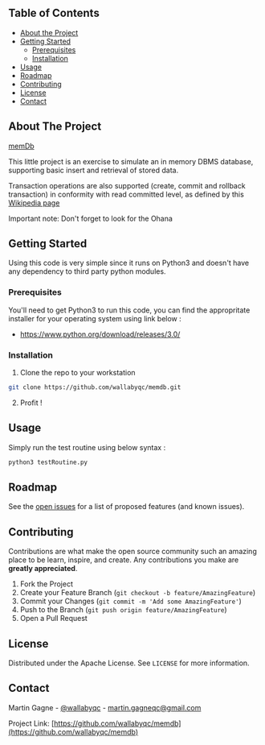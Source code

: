 <!-- TABLE OF CONTENTS -->
## Table of Contents

* [About the Project](#about-the-project)
* [Getting Started](#getting-started)
  * [Prerequisites](#prerequisites)
  * [Installation](#installation)
* [Usage](#usage)
* [Roadmap](#roadmap)
* [Contributing](#contributing)
* [License](#license)
* [Contact](#contact)



<!-- ABOUT THE PROJECT -->
## About The Project

[memDb](https://github.com/wallabyqc/memdb)

This little project is an exercise to simulate an in memory DBMS database, supporting basic insert and retrieval of stored data.

Transaction operations are also supported (create, commit and rollback transaction) in conformity with read committed level, as defined by this [Wikipedia page](https://en.m.wikipedia.org/wiki/Isolation_(database_systems)#Read_committed)

Important note: Don't forget to look for the Ohana

<!-- GETTING STARTED -->
## Getting Started

Using this code is very simple since it runs on Python3 and doesn't have any dependency to third party python modules.

### Prerequisites

You'll need to get Python3 to run this code, you can find the appropritate installer for your operating system using link below :
* https://www.python.org/download/releases/3.0/

### Installation

1. Clone the repo to your workstation
```sh
git clone https://github.com/wallabyqc/memdb.git
```
2. Profit !


<!-- USAGE EXAMPLES -->
## Usage

Simply run the test routine using below syntax :
```sh
python3 testRoutine.py
```



<!-- ROADMAP -->
## Roadmap

See the [open issues](https://github.com/wallabyqc/memdb/issues) for a list of proposed features (and known issues).



<!-- CONTRIBUTING -->
## Contributing

Contributions are what make the open source community such an amazing place to be learn, inspire, and create. Any contributions you make are 
**greatly appreciated**.

1. Fork the Project
2. Create your Feature Branch (`git checkout -b feature/AmazingFeature`)
3. Commit your Changes (`git commit -m 'Add some AmazingFeature'`)
4. Push to the Branch (`git push origin feature/AmazingFeature`)
5. Open a Pull Request



<!-- LICENSE -->
## License

Distributed under the Apache License. See `LICENSE` for more information.



<!-- CONTACT -->
## Contact

Martin Gagne - [@wallabyqc](https://twitter.com/wallabyqc) - martin.gagneqc@gmail.com

Project Link: [https://github.com/wallabyqc/memdb](https://github.com/wallabyqc/memdb)









